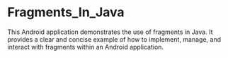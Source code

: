# Fragments_In_Java
This Android application demonstrates the use of fragments in Java. It provides a clear and concise example of how to implement, manage, and interact with fragments within an Android application.
